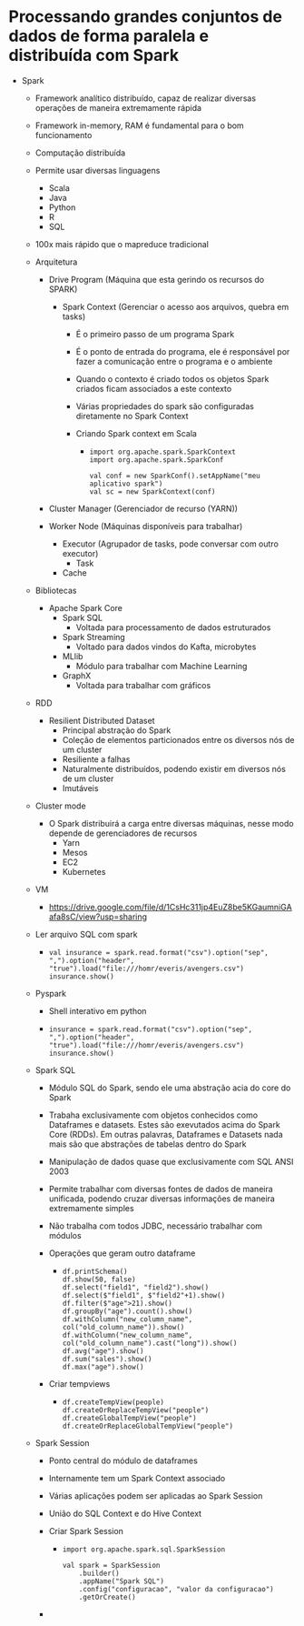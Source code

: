 # Processando grandes conjuntos de dados de forma paralela e distribuída com Spark

- Spark
  - Framework analítico distribuído, capaz de realizar diversas operações de maneira extremamente rápida
  
  - Framework in-memory, RAM é fundamental para o bom funcionamento
  
  - Computação distribuída
  
  - Permite usar diversas linguagens
    - Scala
    - Java
    - Python
    - R
    - SQL
  
  - 100x mais rápido que o mapreduce tradicional
  
  - Arquitetura
    - Drive Program (Máquina que esta gerindo os recursos do SPARK)
      - Spark Context (Gerenciar o acesso aos arquivos, quebra em tasks)
      
        - É o primeiro passo de um programa Spark
      
        - É o ponto de entrada do programa, ele é responsável por fazer a comunicação entre o programa e o ambiente
      
        - Quando o contexto é criado todos os objetos Spark criados ficam associados a este contexto
      
        - Várias propriedades do spark são configuradas diretamente no Spark Context
      
        - Criando Spark context em Scala
      
          - ```
            import org.apache.spark.SparkContext
            import org.apache.spark.SparkConf
            
            val conf = new SparkConf().setAppName("meu aplicativo spark")
            val sc = new SparkContext(conf)
            ```
      
            
    - Cluster Manager (Gerenciador de recurso (YARN))
    - Worker Node (Máquinas disponíveis para trabalhar)
      - Executor (Agrupador de tasks, pode conversar com outro executor)
        - Task
      - Cache
  
  - Bibliotecas
    - Apache Spark Core
      - Spark SQL
        - Voltada para processamento de dados estruturados
      - Spark Streaming
        - Voltado para dados vindos do Kafta, microbytes
      - MLlib
        - Módulo para trabalhar com Machine Learning
      - GraphX
        - Voltada para trabalhar com gráficos
  
  - RDD
    - Resilient Distributed Dataset
      - Principal abstração do Spark
      - Coleção de elementos particionados entre os diversos nós de um cluster
      - Resiliente a falhas
      - Naturalmente distribuídos, podendo existir em diversos nós de um cluster
      - Imutáveis
  
  - Cluster mode
    - O Spark distribuirá a carga entre diversas máquinas, nesse modo depende de gerenciadores de recursos
      - Yarn
      - Mesos
      - EC2
      - Kubernetes
  
  - VM
    - https://drive.google.com/file/d/1CsHc311jp4EuZ8be5KGaumniGAafa8sC/view?usp=sharing
  
  - Ler arquivo SQL com spark
  
    - ```
      val insurance = spark.read.format("csv").option("sep", ",").option("header", "true").load("file:///homr/everis/avengers.csv")
      insurance.show()
      ```
  
  - Pyspark
  
    - Shell interativo em python
  
    - ```
      insurance = spark.read.format("csv").option("sep", ",").option("header", "true").load("file:///homr/everis/avengers.csv")
      insurance.show()
      ```
  
  - Spark SQL
  
    - Módulo SQL do Spark, sendo ele uma abstração acia do core do Spark
  
    - Trabaha exclusivamente com objetos conhecidos como Dataframes e datasets. Estes são exevutados acima do Spark Core (RDDs). Em outras palavras, Dataframes e Datasets nada mais são que abstrações de tabelas dentro do Spark
  
    - Manipulação de dados quase que exclusivamente com SQL ANSI 2003
  
    - Permite trabalhar com diversas fontes de dados de maneira unificada, podendo cruzar diversas informações de maneira extremamente simples
  
    - Não trabalha com todos JDBC, necessário trabalhar com módulos
  
    - Operações que geram outro dataframe
  
      - ```
        df.printSchema()
        df.show(50, false)
        df.select("field1", "field2").show()
        df.select($"field1", $"field2"+1).show()
        df.filter($"age">21).show()
        df.groupBy("age").count().show()
        df.withColumn("new_column_name", col("old_column_name")).show()
        df.withColumn("new_column_name", col("old_column_name").cast("long")).show()
        df.avg("age").show()
        df.sum("sales").show()
        df.max("age").show()
        ```
  
    - Criar tempviews
  
      - ```
        df.createTempView(people)
        df.createOrReplaceTempView("people")
        df.createGlobalTempView("people")
        df.createOrReplaceGlobalTempView("people")
        ```
  
        
  
  - Spark Session
  
    - Ponto central do módulo de dataframes
  
    - Internamente tem um Spark Context associado
  
    - Várias aplicações podem ser aplicadas ao Spark Session
  
    - União do SQL Context e do Hive Context
  
    - Criar Spark Session
  
      - ```
        import org.apache.spark.sql.SparkSession
        
        val spark = SparkSession
        	.builder()
        	.appName("Spark SQL")
        	.config("configuracao", "valor da configuracao")
        	.getOrCreate()
        ```
  
    - 


